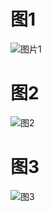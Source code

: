 # 图1

![图片1](https://img.matrix72.top/test1.jpg)

# 图2

![图2](https://img.matrix72.top/test2.jpg)

# 图3

![图3](https://img.matrix72.top/test3.jpg)